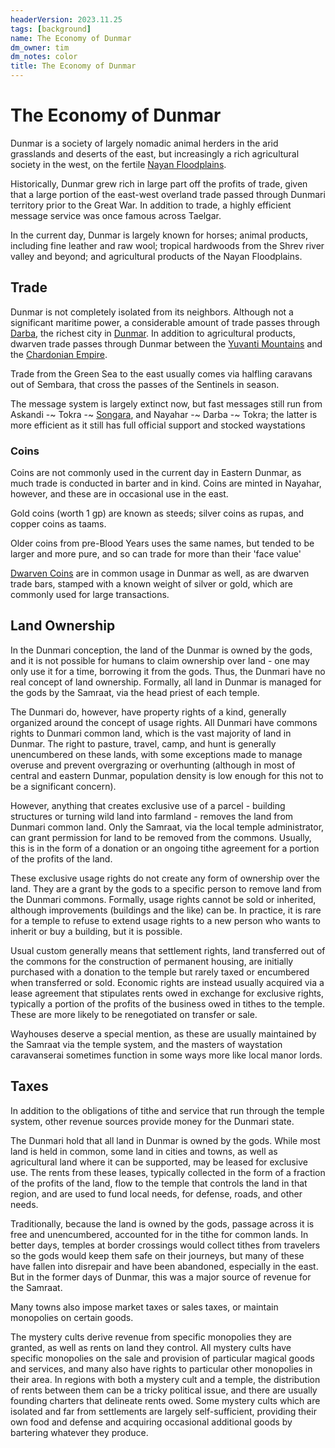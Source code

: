 ```yaml
---
headerVersion: 2023.11.25
tags: [background]
name: The Economy of Dunmar
dm_owner: tim
dm_notes: color
title: The Economy of Dunmar
---
```

# The Economy of Dunmar

Dunmar is a society of largely nomadic animal herders in the arid grasslands and deserts of the east, but increasingly a rich agricultural society in the west, on the fertile [Nayan Floodplains](<../../nayan-floodplains.md>).

Historically, Dunmar grew rich in large part off the profits of trade, given that a large portion of the east-west overland trade passed through Dunmari territory prior to the Great War. In addition to trade, a highly efficient message service was once famous across Taelgar. 

In the current day, Dunmar is largely known for horses; animal products, including fine leather and raw wool; tropical hardwoods from the Shrev river valley and beyond; and agricultural products of the Nayan Floodplains.
## Trade

Dunmar is not completely isolated from its neighbors. Although not a significant maritime power, a considerable amount of trade passes through [Darba](<coastal-dunmar/darba/darba.md>), the richest city in [Dunmar](<./dunmar.md>). In addition to agricultural products, dwarven trade passes through Dunmar between the [Yuvanti Mountains](<../../yuvanti-mountains.md>) and the [Chardonian Empire](<../../../greater-chardon/chardonian-empire/chardonian-empire.md>). 

Trade from the Green Sea to the east usually comes via halfling caravans out of Sembara, that cross the passes of the Sentinels in season. 

The message system is largely extinct now, but fast messages still run from Askandi -~ Tokra -~ [Songara](<central-dunmar/songara.md>), and Nayahar -~ Darba -~ Tokra; the latter is more efficient as it still has full official support and stocked waystations

### Coins

Coins are not commonly used in the current day in Eastern Dunmar, as much trade is conducted in barter and in kind. Coins are minted in Nayahar, however, and these are in occasional use in the east.

Gold coins (worth 1 gp) are known as steeds; silver coins as rupas, and copper coins as taams.

Older coins from pre-Blood Years uses the same names, but tended to be larger and more pure, and so can trade for more than their 'face value'


  
[Dwarven Coins](<../../../central-highlands/dwarven-kingdoms/dwarven-coins.md>) are in common usage in Dunmar as well, as are dwarven trade bars, stamped with a known weight of silver or gold, which are commonly used for large transactions.

## Land Ownership

In the Dunmari conception, the land of the Dunmar is owned by the gods, and it is not possible for humans to claim ownership over land - one may only use it for a time, borrowing it from the gods. Thus, the Dunmari have no real concept of land ownership. Formally, all land in Dunmar is managed for the gods by the Samraat, via the head priest of each temple. 

The Dunmari do, however, have property rights of a kind, generally organized around the concept of usage rights. All Dunmari have commons rights to Dunmari common land, which is the vast majority of land in Dunmar. The right to pasture, travel, camp, and hunt is generally unencumbered on these lands, with some exceptions made to manage overuse and prevent overgrazing or overhunting (although in most of central and eastern Dunmar, population density is low enough for this not to be a significant concern). 

However, anything that creates exclusive use of a parcel - building structures or turning wild land into farmland - removes the land from Dunmari common land. Only the Samraat, via the local temple administrator, can grant permission for land to be removed from the commons. Usually, this is in the form of a donation or an ongoing tithe agreement for a portion of the profits of the land. 

These exclusive usage rights do not create any form of ownership over the land. They are a grant by the gods to a specific person to remove land from the Dunmari commons. Formally, usage rights cannot be sold or inherited, although improvements (buildings and the like) can be. In practice, it is rare for a temple to refuse to extend usage rights to a new person who wants to inherit or buy a building, but it is possible. 

Usual custom generally means that settlement rights, land transferred out of the commons for the construction of permanent housing, are initially purchased with a donation to the temple but rarely taxed or encumbered when transferred or sold. Economic rights are instead usually acquired via a lease agreement that stipulates rents owed in exchange for exclusive rights, typically a portion of the profits of the business owed in tithes to the temple. These are more likely to be renegotiated on transfer or sale. 

Wayhouses deserve a special mention, as these are usually maintained by the Samraat via the temple system, and the masters of waystation caravanserai sometimes function in some ways more like local manor lords. 
## Taxes

In addition to the obligations of tithe and service that run through the temple system, other revenue sources provide money for the Dunmari state. 

The Dunmari hold that all land in Dunmar is owned by the gods. While most land is held in common, some land in cities and towns, as well as agricultural land where it can be supported, may be leased for exclusive use. The rents from these leases, typically collected in the form of a fraction of the profits of the land, flow to the temple that controls the land in that region, and are used to fund local needs, for defense, roads, and other needs. 

Traditionally, because the land is owned by the gods, passage across it is free and unencumbered, accounted for in the tithe for common lands. In better days, temples at border crossings would collect tithes from travelers so the gods would keep them safe on their journeys, but many of these have fallen into disrepair and have been abandoned, especially in the east. But in the former days of Dunmar, this was a major source of revenue for the Samraat. 

Many towns also impose market taxes or sales taxes, or maintain monopolies on certain goods. 

The mystery cults derive revenue from specific monopolies they are granted, as well as rents on land they control. All mystery cults have specific monopolies on the sale and provision of particular magical goods and services, and many also have rights to particular other monopolies in their area. In regions with both a mystery cult and a temple, the distribution of rents between them can be a tricky political issue, and there are usually founding charters that delineate rents owed. Some mystery cults which are isolated and far from settlements are largely self-sufficient, providing their own food and defense and acquiring occasional additional goods by bartering whatever they produce. 
